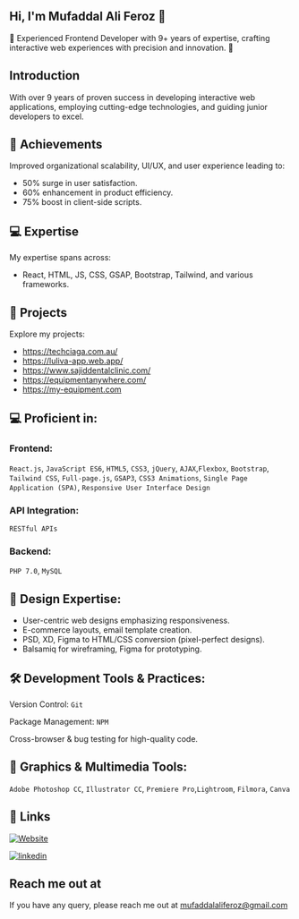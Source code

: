 ## Hi, I'm Mufaddal Ali Feroz 👋

🌟 Experienced Frontend Developer with 9+ years of expertise, crafting interactive web experiences with precision and innovation. 🌟

## Introduction
With over 9 years of proven success in developing interactive web applications, employing cutting-edge technologies, and guiding junior developers to excel.

## 🚀 Achievements
Improved organizational scalability, UI/UX, and user experience leading to:
- 50% surge in user satisfaction.
- 60% enhancement in product efficiency.
- 75% boost in client-side scripts.

## 💻 Expertise
My expertise spans across:

- React, HTML, JS, CSS, GSAP, Bootstrap, Tailwind, and various frameworks.

## 🔗 Projects
Explore my projects:

- https://techciaga.com.au/
- https://luliva-app.web.app/
- https://www.sajiddentalclinic.com/
- https://equipmentanywhere.com/
- https://my-equipment.com


## 💻 Proficient in:
### Frontend:
```React.js```, ```JavaScript ES6```, ```HTML5```, ```CSS3```, ```jQuery```, ```AJAX```,```Flexbox```, ```Bootstrap```, ```Tailwind CSS```, ```Full-page.js```, ```GSAP3```, ```CSS3 Animations```, ```Single Page Application (SPA)```, ```Responsive User Interface Design```

### API Integration: 

```RESTful APIs```

### Backend: 
```PHP 7.0```, ```MySQL```

## 🎨 Design Expertise:
- User-centric web designs emphasizing responsiveness.
- E-commerce layouts, email template creation.
- PSD, XD, Figma to HTML/CSS conversion (pixel-perfect designs).
- Balsamiq for wireframing, Figma for prototyping.

## 🛠️ Development Tools & Practices:
Version Control: ```Git```

Package Management: ```NPM```

Cross-browser & bug testing for high-quality code.

## 🎥 Graphics & Multimedia Tools:
```Adobe Photoshop CC```, ```Illustrator CC```, ```Premiere Pro```,```Lightroom```, ```Filmora```, ```Canva```
## 🔗 Links
[![Website](https://img.shields.io/badge/Website-000?style=for-the-badge&logo=ko-fi&logoColor=white)](https://mufaddalaliresume.web.app/)

[![linkedin](https://img.shields.io/badge/linkedin-0A66C2?style=for-the-badge&logo=linkedin&logoColor=white)](https://www.linkedin.com/in/mufaddalaliferoz/)

## Reach me out at

If you have any query, please reach me out at mufaddalaliferoz@gmail.com

